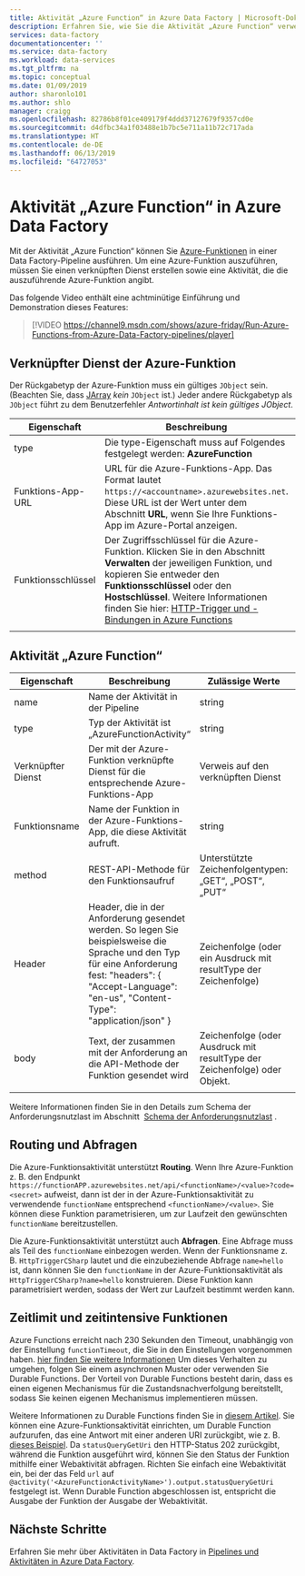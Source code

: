 ```yaml
---
title: Aktivität „Azure Function“ in Azure Data Factory | Microsoft-Dokumentation
description: Erfahren Sie, wie Sie die Aktivität „Azure Function“ verwenden, um eine Azure-Funktion in einer Data Factory-Pipeline auszuführen
services: data-factory
documentationcenter: ''
ms.service: data-factory
ms.workload: data-services
ms.tgt_pltfrm: na
ms.topic: conceptual
ms.date: 01/09/2019
author: sharonlo101
ms.author: shlo
manager: craigg
ms.openlocfilehash: 82786b8f01ce409179f4ddd37127679f9357cd0e
ms.sourcegitcommit: d4dfbc34a1f03488e1b7bc5e711a11b72c717ada
ms.translationtype: HT
ms.contentlocale: de-DE
ms.lasthandoff: 06/13/2019
ms.locfileid: "64727053"
---
```

# <a name="azure-function-activity-in-azure-data-factory"></a>Aktivität „Azure Function“ in Azure Data Factory

Mit der Aktivität „Azure Function“ können Sie [Azure-Funktionen](../azure-functions/functions-overview.md) in einer Data Factory-Pipeline ausführen. Um eine Azure-Funktion auszuführen, müssen Sie einen verknüpften Dienst erstellen sowie eine Aktivität, die die auszuführende Azure-Funktion angibt.

Das folgende Video enthält eine achtminütige Einführung und Demonstration dieses Features:

> [!VIDEO https://channel9.msdn.com/shows/azure-friday/Run-Azure-Functions-from-Azure-Data-Factory-pipelines/player]

## <a name="azure-function-linked-service"></a>Verknüpfter Dienst der Azure-Funktion

Der Rückgabetyp der Azure-Funktion muss ein gültiges `JObject` sein. (Beachten Sie, dass [JArray](https://www.newtonsoft.com/json/help/html/T_Newtonsoft_Json_Linq_JArray.htm) *kein* `JObject` ist.) Jeder andere Rückgabetyp als `JObject` führt zu dem Benutzerfehler *Antwortinhalt ist kein gültiges JObject*.

| **Eigenschaft** | **Beschreibung** | **Erforderlich** |
| --- | --- | --- |
| type   | Die type-Eigenschaft muss auf Folgendes festgelegt werden: **AzureFunction** | Ja |
| Funktions-App-URL | URL für die Azure-Funktions-App. Das Format lautet `https://<accountname>.azurewebsites.net`. Diese URL ist der Wert unter dem Abschnitt **URL**, wenn Sie Ihre Funktions-App im Azure-Portal anzeigen.  | Ja |
| Funktionsschlüssel | Der Zugriffsschlüssel für die Azure-Funktion. Klicken Sie in den Abschnitt **Verwalten** der jeweiligen Funktion, und kopieren Sie entweder den **Funktionsschlüssel** oder den **Hostschlüssel**. Weitere Informationen finden Sie hier: [HTTP-Trigger und -Bindungen in Azure Functions](../azure-functions/functions-bindings-http-webhook.md#authorization-keys) | Ja |
|   |   |   |

## <a name="azure-function-activity"></a>Aktivität „Azure Function“

| **Eigenschaft**  | **Beschreibung** | **Zulässige Werte** | **Erforderlich** |
| --- | --- | --- | --- |
| name  | Name der Aktivität in der Pipeline  | string | Ja |
| type  | Typ der Aktivität ist „AzureFunctionActivity“ | string | Ja |
| Verknüpfter Dienst | Der mit der Azure-Funktion verknüpfte Dienst für die entsprechende Azure-Funktions-App  | Verweis auf den verknüpften Dienst | Ja |
| Funktionsname  | Name der Funktion in der Azure-Funktions-App, die diese Aktivität aufruft. | string | Ja |
| method  | REST-API-Methode für den Funktionsaufruf | Unterstützte Zeichenfolgentypen: „GET“, „POST“, „PUT“   | Ja |
| Header  | Header, die in der Anforderung gesendet werden. So legen Sie beispielsweise die Sprache und den Typ für eine Anforderung fest: "headers": { "Accept-Language": "en-us", "Content-Type": "application/json" } | Zeichenfolge (oder ein Ausdruck mit resultType der Zeichenfolge) | Nein |
| body  | Text, der zusammen mit der Anforderung an die API-Methode der Funktion gesendet wird  | Zeichenfolge (oder Ausdruck mit resultType der Zeichenfolge) oder Objekt.   | Erforderlich für PUT/POST-Methoden |
|   |   |   | |

Weitere Informationen finden Sie in den Details zum Schema der Anforderungsnutzlast im Abschnitt  [Schema der Anforderungsnutzlast](control-flow-web-activity.md#request-payload-schema) .

## <a name="routing-and-queries"></a>Routing und Abfragen

Die Azure-Funktionsaktivität unterstützt **Routing**. Wenn Ihre Azure-Funktion z. B. den Endpunkt `https://functionAPP.azurewebsites.net/api/<functionName>/<value>?code=<secret>` aufweist, dann ist der in der Azure-Funktionsaktivität zu verwendende `functionName` entsprechend `<functionName>/<value>`. Sie können diese Funktion parametrisieren, um zur Laufzeit den gewünschten `functionName` bereitzustellen.

Die Azure-Funktionsaktivität unterstützt auch **Abfragen**. Eine Abfrage muss als Teil des `functionName` einbezogen werden. Wenn der Funktionsname z. B. `HttpTriggerCSharp` lautet und die einzubeziehende Abfrage `name=hello` ist, dann können Sie den `functionName` in der Azure-Funktionsaktivität als `HttpTriggerCSharp?name=hello` konstruieren. Diese Funktion kann parametrisiert werden, sodass der Wert zur Laufzeit bestimmt werden kann.

## <a name="timeout-and-long-running-functions"></a>Zeitlimit und zeitintensive Funktionen

Azure Functions erreicht nach 230 Sekunden den Timeout, unabhängig von der Einstellung `functionTimeout`, die Sie in den Einstellungen vorgenommen haben. [hier finden Sie weitere Informationen](../azure-functions/functions-versions.md#timeout) Um dieses Verhalten zu umgehen, folgen Sie einem asynchronen Muster oder verwenden Sie Durable Functions. Der Vorteil von Durable Functions besteht darin, dass es einen eigenen Mechanismus für die Zustandsnachverfolgung bereitstellt, sodass Sie keinen eigenen Mechanismus implementieren müssen.

Weitere Informationen zu Durable Functions finden Sie in [diesem Artikel](../azure-functions/durable/durable-functions-overview.md). Sie können eine Azure-Funktionsaktivität einrichten, um Durable Function aufzurufen, das eine Antwort mit einer anderen URI zurückgibt, wie z. B. [dieses Beispiel](../azure-functions/durable/durable-functions-http-api.md#http-api-url-discovery). Da `statusQueryGetUri` den HTTP-Status 202 zurückgibt, während die Funktion ausgeführt wird, können Sie den Status der Funktion mithilfe einer Webaktivität abfragen. Richten Sie einfach eine Webaktivität ein, bei der das Feld `url` auf `@activity('<AzureFunctionActivityName>').output.statusQueryGetUri` festgelegt ist. Wenn Durable Function abgeschlossen ist, entspricht die Ausgabe der Funktion der Ausgabe der Webaktivität.


## <a name="next-steps"></a>Nächste Schritte

Erfahren Sie mehr über Aktivitäten in Data Factory in [Pipelines und Aktivitäten in Azure Data Factory](concepts-pipelines-activities.md).
